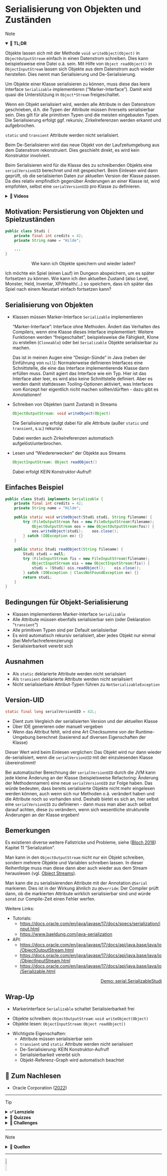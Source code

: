 # Serialisierung von Objekten und Zuständen

> [!NOTE]
>
> <details open>
>
> <summary><strong>🎯 TL;DR</strong></summary>
>
> Objekte lassen sich mit der Methode `void writeObject(Object)` in
> `ObjectOutputStream` einfach in einen Datenstrom schreiben. Dies kann
> beispielsweise eine Datei o.ä. sein. Mit Hilfe von
> `Object readObject()` in `ObjectInputStream` lassen sich Objekte aus
> dem Datenstrom auch wieder herstellen. Dies nennt man Serialisierung
> und De-Serialisierung.
>
> Um Objekte einer Klasse serialisieren zu können, muss diese das leere
> Interface `Serializable` implementieren (“Marker-Interface”). Damit
> wird quasi die Unterstützung in `Object*Stream` freigeschaltet.
>
> Wenn ein Objekt serialisiert wird, werden alle Attribute in den
> Datenstrom geschrieben, d.h. die Typen der Attribute müssen ihrerseits
> serialisierbar sein. Dies gilt für alle primitiven Typen und die
> meisten eingebauten Typen. Die Serialisierung erfolgt ggf. rekursiv,
> Zirkelreferenzen werden erkannt und aufgebrochen.
>
> `static` und `transient` Attribute werden nicht serialisiert.
>
> Beim De-Serialisieren wird das neue Objekt von der Laufzeitumgebung
> aus dem Datenstrom rekonstruiert. Dies geschieht direkt, es wird kein
> Konstruktor involviert.
>
> Beim Serialisieren wird für die Klasse des zu schreibenden Objekts
> eine `serialVersionUID` berechnet und mit gespeichert. Beim Einlesen
> wird dann geprüft, ob die serialisierten Daten zur aktuellen Version
> der Klasse passen. Da dies relativ empfindlich gegenüber Änderungen an
> einer Klasse ist, wird empfohlen, selbst eine `serialVersionUID` pro
> Klasse zu definieren.
>
> </details>
>
> <details>
>
> <summary><strong>🎦 Videos</strong></summary>
>
> - [VL Serialisierung](https://youtu.be/wnwCMtKpXAQ)
> - [Demo Serialisierung](https://youtu.be/zpWLPIRPTeQ)
>
> </details>

## Motivation: Persistierung von Objekten und Spielzuständen

``` java
public class Studi {
    private final int credits = 42;
    private String name = "Hilde";

    ...
}
```

<div align="center">

Wie kann ich Objekte speichern und wieder laden?

</div>

Ich möchte ein Spiel (einen Lauf) im Dungeon abspeichern, um es später
fortsetzen zu können. Wie kann ich den aktuellen Zustand (also Level,
Monster, Held, Inventar, XP/Health/…) so speichern, dass ich später das
Spiel nach einem Neustart einfach fortsetzen kann?

## Serialisierung von Objekten

- Klassen müssen Marker-Interface `Serializable` implementieren

  “Marker-Interface”: Interface ohne Methoden. Ändert das Verhalten des
  Compilers, wenn eine Klasse dieses Interface implementiert: Weitere
  Funktionen werden “freigeschaltet”, beispielsweise die Fähigkeit,
  Klone zu erstellen (`Cloneable`) oder bei `Serializable` Objekte
  serialisierbar zu machen.

  Das ist in meinen Augen eine “Design-Sünde” in Java (neben der
  Einführung von `null`): Normalerweise definieren Interfaces eine
  Schnittstelle, die eine das Interface implementierende Klasse dann
  erfüllen muss. Damit agiert das Interface wie ein Typ. Hier ist das
  Interface aber leer, es wird also keine Schnittstelle definiert. Aber
  es werden damit stattdessen Tooling-Optionen aktiviert, was Interfaces
  vom Konzept her eigentlich nicht machen sollten/dürften - dazu gibt es
  Annotationen!

- Schreiben von Objekten (samt Zustand) in Streams

  ``` java
  ObjectOutputStream: void writeObject(Object)
  ```

  Die Serialisierung erfolgt dabei für alle Attribute (außer `static`
  und `transient`, s.u.) rekursiv.

  Dabei werden auch Zirkelreferenzen automatisch aufgelöst/unterbrochen.

- Lesen und “Wiedererwecken” der Objekte aus Streams

  ``` java
  ObjectInputStream: Object readObject()
  ```

  Dabei erfolgt KEIN Konstruktor-Aufruf!

## Einfaches Beispiel

``` java
public class Studi implements Serializable {
    private final int credits = 42;
    private String name = "Hilde";

    public static void writeObject(Studi studi, String filename) {
        try (FileOutputStream fos = new FileOutputStream(filename);
            ObjectOutputStream oos = new ObjectOutputStream(fos)) {
            oos.writeObject(studi);    oos.close();
        } catch (IOException ex) {}
    }

    public static Studi readObject(String filename) {
        Studi studi = null;
        try (FileInputStream fis = new FileInputStream(filename);
            ObjectInputStream ois = new ObjectInputStream(fis)) {
            studi = (Studi) ois.readObject();    ois.close();
        } catch (IOException | ClassNotFoundException ex) {}
        return studi;
    }
}
```

## Bedingungen für Objekt-Serialisierung

- Klassen implementieren Marker-Interface `Serializable`
- Alle Attribute müssen ebenfalls serialisierbar sein (oder Deklaration
  “`transient`”)
- Alle primitiven Typen sind per Default serialisierbar
- Es wird automatisch rekursiv serialisiert, aber jedes Objekt nur
  einmal (bei Mehrfachreferenzierung)
- Serialisierbarkeit vererbt sich

## Ausnahmen

- Als `static` deklarierte Attribute werden nicht serialisiert
- Als `transient` deklarierte Attribute werden nicht serialisiert
- Nicht serialisierbare Attribut-Typen führen zu
  `NotSerializableException`

## Version-UID

``` java
static final long serialVersionUID = 42L;
```

- Dient zum Vergleich der serialisierten Version und der aktuellen
  Klasse
- Über IDE generieren oder manuell vergeben
- Wenn das Attribut fehlt, wird eine Art Checksumme von der
  Runtime-Umgebung berechnet (basierend auf diversen Eigenschaften der
  Klasse)

Dieser Wert wird beim Einlesen verglichen: Das Objekt wird nur dann
wieder de-serialisiert, wenn die `serialVersionUID` mit der
einzulesenden Klasse übereinstimmt!

Bei automatischer Berechnung der `serialVersionUID` durch die JVM kann
jede kleine Änderung an der Klasse (beispielsweise Refactoring: Änderung
der Methodennamen) eine neue `serialVersionUID` zur Folge haben. Das
würde bedeuten, dass bereits serialisierte Objekte nicht mehr eingelesen
werden können, auch wenn sich nur Methoden o.ä. verändert haben und die
Attribute noch so vorhanden sind. Deshalb bietet es sich an, hier selbst
eine `serialVersionUID` zu definieren - dann muss man aber auch selbst
darauf achten, diese zu verändern, wenn sich wesentliche strukturelle
Änderungen an der Klasse ergeben!

## Bemerkungen

Es existieren diverse weitere Fallstricke und Probleme, siehe ([Bloch
2018](#ref-Bloch2018)) Kapitel 11 “Serialization”.

Man kann in den `ObjectOutputStream` nicht nur ein Objekt schreiben,
sondern mehrere Objekte und Variablen schreiben lassen. In dieser
Reihenfolge muss man diese dann aber auch wieder aus dem Stream
herauslesen (vgl. [Object
Streams](https://docs.oracle.com/javase/tutorial/essential/io/objectstreams.html)).

Man kann die zu serialisierenden Attribute mit der Annotation `@Serial`
markieren. Dies ist in der Wirkung ähnlich zu `@Override`: Der Compiler
prüft dann, ob die markierten Attribute wirklich serialisierbar sind und
würde sonst zur Compile-Zeit einen Fehler werfen.

Weitere Links:

- Tutorials:
  - https://docs.oracle.com/en/java/javase/17/docs/specs/serialization/input.html
  - https://www.baeldung.com/java-serialization
- API:
  - https://docs.oracle.com/en/java/javase/17/docs/api/java.base/java/io/ObjectOutputStream.html
  - https://docs.oracle.com/en/java/javase/17/docs/api/java.base/java/io/ObjectInputStream.html
  - https://docs.oracle.com/en/java/javase/17/docs/api/java.base/java/io/Serializable.html

<p align="right"><a href="https://github.com/Programmiermethoden-CampusMinden/PM-Lecture/blob/master/markdown/java-jvm/src/serial/SerializableStudi.java">Demo: serial.SerializableStudi</a></p>

## Wrap-Up

- Markerinterface `Serializable` schaltet Serialisierbarkeit frei

<!-- -->

- Objekte schreiben: `ObjectOutputStream`: `void writeObject(Object)`
- Objekte lesen: `ObjectInputStream`: `Object readObject()`

<!-- -->

- Wichtigste Eigenschaften:
  - Attribute müssen serialisierbar sein
  - `transient` und `static` Attribute werden nicht serialisiert
  - De-Serialisierung: KEIN Konstruktor-Aufruf!
  - Serialisierbarkeit vererbt sich
  - Objekt-Referenz-Graph wird automatisch beachtet

## 📖 Zum Nachlesen

- Oracle Corporation ([2022](#ref-Java-SE-Tutorial))

------------------------------------------------------------------------

> [!TIP]
>
> <details>
>
> <summary><strong>✅ Lernziele</strong></summary>
>
> - k2: Was ist ein Marker-Interface und warum ist dies eine der großen
>   Design-Sünden in Java?
> - k2: Erklären Sie den Prozess der Serialisierung und
>   De-Serialisierung. Worauf müssen Sie achten?
> - k3: Serialisierung von Objekten und Programmzuständen
> - k3: Serialisierung eigener Klassen und Typen
>
> </details>
>
> <details>
>
> <summary><strong>🧩 Quizzes</strong></summary>
>
> - [Quiz Serialisierung
>   (ILIAS)](https://www.hsbi.de/elearning/goto.php?target=tst_1106519&client_id=FH-Bielefeld)
>
> </details>
>
> <details>
>
> <summary><strong>🏅 Challenges</strong></summary>
>
> Implementieren Sie die beiden Klassen entsprechend dem UML-Diagram:
>
> <img src="images/uml_serialisierung.png">
>
> Objekte vom Typ `Person` sowie `Address` sollen serialisierbar sein
> (vgl. Vorlesung). Dabei soll das Passwort nicht serialisiert bzw.
> gespeichert werden, alle anderen Eigenschaften von `Person` sollen
> serialisierbar sein.
>
> *Hinweis*: Verwenden Sie zur Umsetzung
> [java.io.Serializable](https://docs.oracle.com/en/java/javase/17/docs/api/java.base/java/io/Serializable.html).
>
> Erstellen Sie in Ihrem `main()` einige Instanzen von Person und
> speichern Sie diese in serialisierter Form und laden (deserialisieren)
> Sie diese anschließend in neue Variablen.
>
> Betrachten Sie die ursprünglichen und die wieder deserialisierten
> Objekte mit Hilfe des Debuggers. Alternativ können Sie die Objekte
> auch in übersichtlicher Form über den Logger ausgeben.
>
> </details>

------------------------------------------------------------------------

> [!NOTE]
>
> <details>
>
> <summary><strong>👀 Quellen</strong></summary>
>
> <div id="refs" class="references csl-bib-body hanging-indent"
> entry-spacing="0">
>
> <div id="ref-Bloch2018" class="csl-entry">
>
> Bloch, J. 2018. *Effective Java*. 3. Aufl. Addison-Wesley.
>
> </div>
>
> <div id="ref-Java-SE-Tutorial" class="csl-entry">
>
> Oracle Corporation. 2022. „The Java Tutorials“. 2022.
> <https://docs.oracle.com/javase/tutorial/>.
>
> </div>
>
> </div>
>
> </details>

------------------------------------------------------------------------

<img src="https://licensebuttons.net/l/by-sa/4.0/88x31.png" width="10%">

Unless otherwise noted, this work is licensed under CC BY-SA 4.0.

<blockquote><p><sup><sub><strong>Last modified:</strong> e9b0bb0 (markdown: switch to leaner yaml header (#31), 2025-08-08)<br></sub></sup></p></blockquote>
